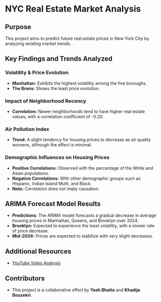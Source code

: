 # NYC Real Estate Market Analysis

## Purpose
This project aims to predict future real estate prices in New York City by analyzing existing market trends.

## Key Findings and Trends Analyzed

### Volatility & Price Evolution
- **Manhattan:** Exhibits the highest volatility among the five boroughs.
- **The Bronx:** Shows the least price evolution.

### Impact of Neighborhood Recency
- **Correlation:** Newer neighborhoods tend to have higher real estate values, with a correlation coefficient of -0.20.

### Air Pollution Index
- **Trend:** A slight tendency for housing prices to decrease as air quality worsens, although the effect is minimal.

### Demographic Influences on Housing Prices
- **Positive Correlations:** Observed with the percentage of the White and Asian populations.
- **Negative Correlations:** With other demographic groups such as Hispanic, Indian Island Multi, and Black.
- **Note:** Correlation does not imply causation.

## ARIMA Forecast Model Results
- **Predictions:** The ARIMA model forecasts a gradual decrease in average housing prices in Manhattan, Queens, and Brooklyn over 2024.
- **Brooklyn:** Expected to experience the least volatility, with a slower rate of price decrease.
- **Mid-2024:** Prices are expected to stabilize with very slight decreases.

## Additional Resources
- [YouTube Video Analysis](https://www.youtube.com/watch?v=-480Twomrvk)

## Contributors
- This project is a collaborative effort by **Yash Bhatia** and **Khadija Bouzekri**.
